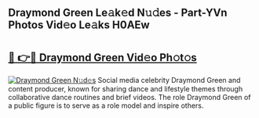 ## Draymond Green Le𝚊k𝚎d N𝚞𝚍es - Part-YVn Photos Vid𝚎o Le𝚊ks H0AEw

# <h2><a href="http://fbc8tb.evod.top/?m=Draymond+Green">🔗 👉🔴 Draymond Green Vid𝚎o Ph𝚘t𝚘s</a></h2>

[![Draymond Green N𝚞d𝚎s](https://i.imgur.com/8V9OHl7.gif)](http://fbc8tb.evod.top/?m=Draymond+Green)
Social media celebrity Draymond Green and content producer, known for sharing dance and lifestyle themes through collaborative dance routines and brief videos. The role Draymond Green of a public figure is to serve as a role model and inspire others. 
